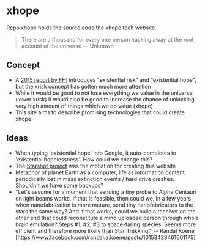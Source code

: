# xhope

Repo xhope holds the source code the xhope.tech website.

> There are a thousand for every one person hacking away at the root account of the universe — Unknown

## Concept

- A [2015 report by FHI](https://www.fhi.ox.ac.uk/Existential-risk-and-existential-hope.pdf)
  introduces "existential risk" and "existential hope", but the xrisk
  concept has gotten much more attention
- While it would be good to not lose everything we value in the
  universe (lower xrisk) it would also be good to increase the chance
  of unlocking very high amount of things which we do value (xhope)
- This site aims to describe promising technologies that could create
  xhope

## Ideas

- When typing 'existential hope' into Google, it auto-completes to
  'existential hopelessness'. How could we change this?
- The [Starshot
  project](http://www.theatlantic.com/science/archive/2016/04/yuri-milner-zuckerberg-starshot-interstellar-centauri/477669/)
  was the motiation for creating this website
- Metaphor of planet Earth as a computer, life as information content
  periodically lost in mass extinction events / hard drive
  crashes. Shouldn't we have some backups?
- "Let's assume for a moment that sending a tiny probe to Alpha
  Centauri on light beams works. If that is feasible, then could we,
  in a few years when nanofabrication is more mature, send tiny
  nanofabricators to the stars the same way? And if that works, could
  we build a receiver on the other end that could reconstitute a mind
  uploaded person through whole brain emulation? Steps #1, #2, #3 to
  space-faring species. Seems more efficient and therefore more likely
  than Star Trekking." -- Randal Koene [https://www.facebook.com/randal.a.koene/posts/10153428461601175]

